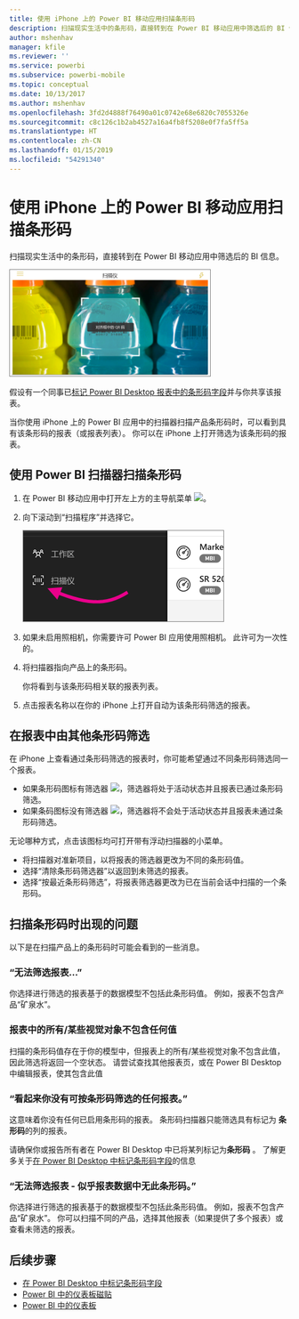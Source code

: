 ```yaml
---
title: 使用 iPhone 上的 Power BI 移动应用扫描条形码
description: 扫描现实生活中的条形码，直接转到在 Power BI 移动应用中筛选后的 BI 信息。
author: mshenhav
manager: kfile
ms.reviewer: ''
ms.service: powerbi
ms.subservice: powerbi-mobile
ms.topic: conceptual
ms.date: 10/13/2017
ms.author: mshenhav
ms.openlocfilehash: 3fd2d4888f76490a01c0742e68e6820c7055326e
ms.sourcegitcommit: c8c126c1b2ab4527a16a4fb8f5208e0f7fa5ff5a
ms.translationtype: HT
ms.contentlocale: zh-CN
ms.lasthandoff: 01/15/2019
ms.locfileid: "54291340"
---
```

# <a name="scan-a-barcode-with-your-iphone-from-the-power-bi-mobile-app"></a>使用 iPhone 上的 Power BI 移动应用扫描条形码
扫描现实生活中的条形码，直接转到在 Power BI 移动应用中筛选后的 BI 信息。

![](media/mobile-apps-scan-barcode-iphone/power-bi-barcode-scanner.png)

假设有一个同事已[标记 Power BI Desktop 报表中的条形码字段](../../desktop-mobile-barcodes.md)并与你共享该报表。 

当你使用 iPhone 上的 Power BI 应用中的扫描器扫描产品条形码时，可以看到具有该条形码的报表（或报表列表）。 你可以在 iPhone 上打开筛选为该条形码的报表。

## <a name="scan-a-barcode-with-the-power-bi-scanner"></a>使用 Power BI 扫描器扫描条形码
1. 在 Power BI 移动应用中打开左上方的主导航菜单 ![](media/mobile-apps-scan-barcode-iphone/pbi_iph_navmenu.png)。 
2. 向下滚动到“扫描程序”并选择它。 
   
    ![](media/mobile-apps-scan-barcode-iphone/power-bi-scanner.png)
3. 如果未启用照相机，你需要许可 Power BI 应用使用照相机。 此许可为一次性的。 
4. 将扫描器指向产品上的条形码。 
   
    你将看到与该条形码相关联的报表列表。
5. 点击报表名称以在你的 iPhone 上打开自动为该条形码筛选的报表。

## <a name="filter-by-other-barcodes-while-in-a-report"></a>在报表中由其他条形码筛选
在 iPhone 上查看通过条形码筛选的报表时，你可能希望通过不同条形码筛选同一个报表。

* 如果条形码图标有筛选器 ![](media/mobile-apps-scan-barcode-iphone/power-bi-barcode-filtered-icon-black.png)，筛选器将处于活动状态并且报表已通过条形码筛选。 
* 如果条码图标没有筛选器 ![](media/mobile-apps-scan-barcode-iphone/power-bi-barcode-unfiltered-icon.png)，筛选器将不会处于活动状态并且报表未通过条形码筛选。 

无论哪种方式，点击该图标均可打开带有浮动扫描器的小菜单。

* 将扫描器对准新项目，以将报表的筛选器更改为不同的条形码值。 
* 选择“清除条形码筛选器”以返回到未筛选的报表。
* 选择“按最近条形码筛选”，将报表筛选器更改为已在当前会话中扫描的一个条形码。

## <a name="issues-with-scanning-a-barcode"></a>扫描条形码时出现的问题
以下是在扫描产品上的条形码时可能会看到的一些消息。

### <a name="couldnt-filter-report"></a>“无法筛选报表...”
你选择进行筛选的报表基于的数据模型不包括此条形码值。 例如，报表不包含产品“矿泉水”。  

### <a name="allsome-of-the-visuals-in-the-report-dont-contain-any-value"></a>报表中的所有/某些视觉对象不包含任何值
扫描的条形码值存在于你的模型中，但报表上的所有/某些视觉对象不包含此值，因此筛选将返回一个空状态。 请尝试查找其他报表页，或在 Power BI Desktop 中编辑报表，使其包含此值 

### <a name="looks-like-you-dont-have-any-reports-that-can-be-filtered-by-barcodes"></a>“看起来你没有可按条形码筛选的任何报表。”
这意味着你没有任何已启用条形码的报表。 条形码扫描器只能筛选具有标记为 **条形码**的列的报表。  

请确保你或报告所有者在 Power BI Desktop 中已将某列标记为**条形码** 。 了解更多关于[在 Power BI Desktop 中标记条形码字段](../../desktop-mobile-barcodes.md)的信息

### <a name="couldnt-filter-report---looks-like-this-barcode-doesnt-exist-in-the-report-data"></a>“无法筛选报表 - 似乎报表数据中无此条形码。”
你选择进行筛选的报表基于的数据模型不包括此条形码值。 例如，报表不包含产品“矿泉水”。 你可以扫描不同的产品，选择其他报表（如果提供了多个报表）或查看未筛选的报表。 

## <a name="next-steps"></a>后续步骤
* [在 Power BI Desktop 中标记条形码字段](../../desktop-mobile-barcodes.md)
* [Power BI 中的仪表板磁贴](../end-user-tiles.md)
* [Power BI 中的仪表板](../end-user-dashboards.md)

